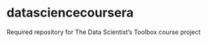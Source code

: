 datasciencecoursera
===================

Required repository for The Data Scientist’s Toolbox course project
